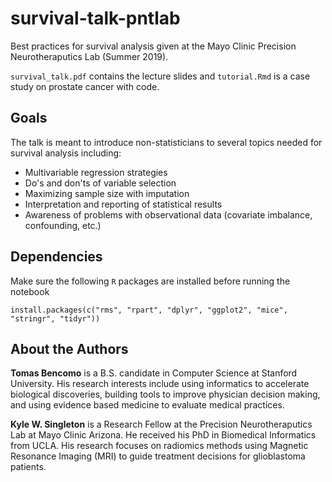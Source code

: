 # survival-talk-pntlab
Best practices for survival analysis given at the Mayo Clinic Precision Neurotheraputics Lab (Summer 2019). 

`survival_talk.pdf` contains the lecture slides and `tutorial.Rmd` is a case study on prostate cancer with code.

## Goals
The talk is meant to introduce non-statisticians to 
several topics needed for survival analysis including:
* Multivariable regression strategies
* Do's and don'ts of variable selection
* Maximizing sample size with imputation
* Interpretation and reporting of statistical results
* Awareness of problems with observational data (covariate imbalance, confounding, etc.)

## Dependencies
Make sure the following `R` packages are installed before running the notebook
```
install.packages(c("rms", "rpart", "dplyr", "ggplot2", "mice", "stringr", "tidyr"))
```

## About the Authors
**Tomas Bencomo** is a B.S. candidate in Computer Science at Stanford
University. His research interests include using informatics to accelerate
biological discoveries, building tools to improve physician decision making, and 
using evidence based medicine to evaluate medical practices.

**Kyle W. Singleton** is a Research Fellow at the Precision Neurotheraputics Lab
at Mayo Clinic Arizona. He received his PhD in Biomedical Informatics from UCLA. His
research focuses on radiomics methods using Magnetic Resonance Imaging (MRI) to
guide treatment decisions for glioblastoma patients. 
